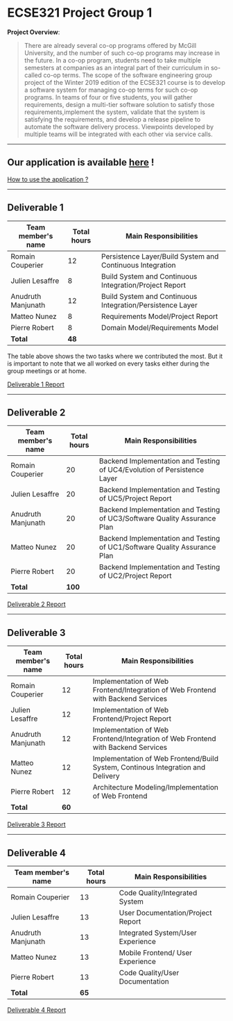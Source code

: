 # ECSE321 Project Group 1

**Project Overview**:
> There are already several co-op programs offered by McGill University, and the number of such co-op programs may increase in the future. In a co-op program, students need to take multiple semesters at companies as an integral part of their curriculum in so-called co-op terms. The scope of the software engineering group project of the Winter 2019 edition of the ECSE321 course is to develop a software system for managing co-op terms for such co-op programs.
In teams of four or five students, you will gather requirements, design a multi-tier software solution to satisfy those requirements,implement the system, validate that the system is satisfying the requirements, and develop a release pipeline to automate the software delivery process. Viewpoints developed by multiple teams will be integrated with each other via service calls.

***
 ## **Our application is available [here](http://cooperator-frontend-3417.herokuapp.com/#/) !**
[How to use the application ?](https://github.com/McGill-ECSE321-Winter2019/ecse321-group-project-11/wiki/Guide)

***
## Deliverable 1

|Team member's name   |Total hours|Main Responsibilities  |
|---------------------|-------|-----------------------|
| Romain Couperier    | 12    |Persistence Layer/Build System and Continuous Integration | 
| Julien Lesaffre     | 8     |Build System and Continuous Integration/Project Report  |
| Anudruth Manjunath  | 12    |Build System and Continuous Integration/Persistence Layer |
| Matteo Nunez        | 8     |Requirements Model/Project Report |
| Pierre Robert       | 8     |Domain Model/Requirements Model |
|**Total**|**48**|

The table above shows the two tasks where we contributed the most. But it is important to note that we all worked on every tasks either during the group meetings or at home.

[Deliverable 1 Report](https://github.com/McGill-ECSE321-Winter2019/ecse321-group-project-11/wiki/Deliverable-1-Report)

***

## Deliverable 2

|Team member's name   |Total hours|Main Responsibilities  |
|---------------------|-------|-----------------------|
| Romain Couperier    |  20   |Backend Implementation and Testing of UC4/Evolution of Persistence Layer	 | 
| Julien Lesaffre     |  20   |Backend Implementation and Testing of UC5/Project Report  |
| Anudruth Manjunath  |  20   |Backend Implementation and Testing of UC3/Software Quality Assurance Plan |
| Matteo Nunez        |  20   |Backend Implementation and Testing of UC1/Software Quality Assurance Plan |
| Pierre Robert       |  20   |Backend Implementation and Testing of UC2/Project Report |
|**Total**|**100**|


[Deliverable 2 Report](https://github.com/McGill-ECSE321-Winter2019/ecse321-group-project-11/wiki/Deliverable-2-Report)

***

## Deliverable 3

|Team member's name   |Total hours|Main Responsibilities  |
|---------------------|-------|-----------------------|
| Romain Couperier    |  12   |Implementation of Web Frontend/Integration of Web Frontend with Backend Services	 | 
| Julien Lesaffre     |  12   |Implementation of Web Frontend/Project Report  |
| Anudruth Manjunath  |  12   |Implementation of Web Frontend/Integration of Web Frontend with Backend Services |
| Matteo Nunez        |  12   |Implementation of Web Frontend/Build System, Continous Integration and Delivery |
| Pierre Robert       |  12   |Architecture Modeling/Implementation of Web Frontend |
|**Total**|**60**|


[Deliverable 3 Report](https://github.com/McGill-ECSE321-Winter2019/ecse321-group-project-11/wiki/Deliverable-3-Report)


***

## Deliverable 4

|Team member's name   |Total hours|Main Responsibilities  |
|---------------------|-------|-----------------------|
| Romain Couperier    |  13   |Code Quality/Integrated System	 | 
| Julien Lesaffre     |  13   |User Documentation/Project Report  |
| Anudruth Manjunath  |  13   |Integrated System/User Experience |
| Matteo Nunez        |  13   |Mobile Frontend/ User Experience|
| Pierre Robert       |  13   |Code Quality/User Documentation |
|**Total**|**65**|


[Deliverable 4 Report](https://github.com/McGill-ECSE321-Winter2019/ecse321-group-project-11/wiki/Deliverable-4-Report)









